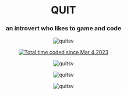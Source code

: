 <h1 align="center">QUIT</h1>
<h3 align="center">an introvert who likes to game and code</h3>

<p align="center"> <img src="https://komarev.com/ghpvc/?username=quitsv&label=Profile%20views&color=0e75b6&style=flat" alt="quitsv" /> </p>
<p align="center"><a href="https://wakatime.com/@91349026-64f9-4c7f-9664-ab28340a4240"><img src="https://wakatime.com/badge/user/91349026-64f9-4c7f-9664-ab28340a4240.svg" alt="Total time coded since Mar 4 2023" /></a></p>

<p align="center"><img align="center" src="https://github-readme-stats.vercel.app/api?username=quitsv&show_icons=true&theme=dark&locale=en" alt="quitsv" /></p>

<p align="center"><img align="center" src="https://github-readme-stats.vercel.app/api/top-langs?username=quitsv&show_icons=true&theme=dark&locale=en&layout=compact" alt="quitsv" /></p>

<p align="center"><img align="center" src="https://github-readme-streak-stats.herokuapp.com/?user=quitsv&theme=dark" alt="quitsv" /></p>

